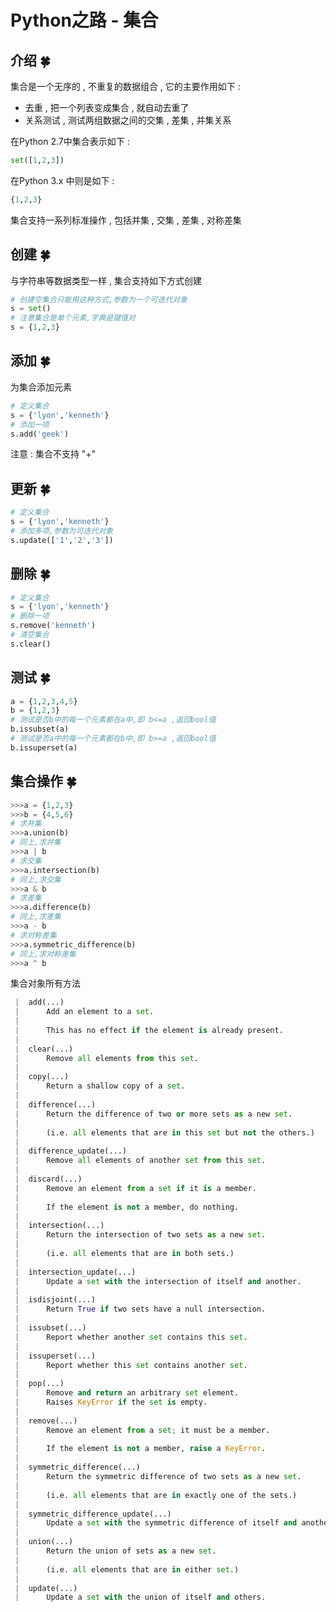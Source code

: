 # Python之路 - 集合

## 介绍  🍀

集合是一个无序的 , 不重复的数据组合 , 它的主要作用如下 : 

- 去重 , 把一个列表变成集合 , 就自动去重了
- 关系测试 , 测试两组数据之间的交集 , 差集 , 并集关系

在Python 2.7中集合表示如下 : 

```python
set([1,2,3])
```

在Python 3.x 中则是如下 : 

```python
{1,2,3}
```

集合支持一系列标准操作 , 包括并集 , 交集 , 差集 , 对称差集

## 创建  🍀

与字符串等数据类型一样 , 集合支持如下方式创建

```python
# 创建空集合只能用这种方式,参数为一个可迭代对象
s = set()
# 注意集合是单个元素,字典是键值对
s = {1,2,3}
```

## 添加  🍀

为集合添加元素

```python
# 定义集合
s = {'lyon','kenneth'}
# 添加一项
s.add('geek')
```

注意 : 集合不支持 "+"

## 更新  🍀

```python
# 定义集合
s = {'lyon','kenneth'}
# 添加多项,参数为可迭代对象
s.update(['1','2','3'])
```

## 删除  🍀

```python
# 定义集合
s = {'lyon','kenneth'}
# 删除一项
s.remove('kenneth')
# 清空集合
s.clear()
```

## 测试  🍀

```python
a = {1,2,3,4,5}
b = {1,2,3}
# 测试是否b中的每一个元素都在a中,即 b<=a ,返回bool值
b.issubset(a)
# 测试是否a中的每一个元素都在b中,即 b>=a ,返回bool值
b.issuperset(a)
```

## 集合操作  🍀

```python
>>>a = {1,2,3}
>>>b = {4,5,6}
# 求并集
>>>a.union(b)
# 同上,求并集
>>>a | b
# 求交集
>>>a.intersection(b)
# 同上,求交集
>>>a & b
# 求差集
>>>a.difference(b)
# 同上,求差集
>>>a - b
# 求对称差集
>>>a.symmetric_difference(b)
# 同上,求对称差集
>>>a ^ b
```

集合对象所有方法 

```python
 |  add(...)
 |      Add an element to a set.
 |
 |      This has no effect if the element is already present.
 |
 |  clear(...)
 |      Remove all elements from this set.
 |
 |  copy(...)
 |      Return a shallow copy of a set.
 |
 |  difference(...)
 |      Return the difference of two or more sets as a new set.
 |
 |      (i.e. all elements that are in this set but not the others.)
 |
 |  difference_update(...)
 |      Remove all elements of another set from this set.
 |
 |  discard(...)
 |      Remove an element from a set if it is a member.
 |
 |      If the element is not a member, do nothing.
 |
 |  intersection(...)
 |      Return the intersection of two sets as a new set.
 |
 |      (i.e. all elements that are in both sets.)
 |
 |  intersection_update(...)
 |      Update a set with the intersection of itself and another.
 |
 |  isdisjoint(...)
 |      Return True if two sets have a null intersection.
 |
 |  issubset(...)
 |      Report whether another set contains this set.
 |
 |  issuperset(...)
 |      Report whether this set contains another set.
 |
 |  pop(...)
 |      Remove and return an arbitrary set element.
 |      Raises KeyError if the set is empty.
 |
 |  remove(...)
 |      Remove an element from a set; it must be a member.
 |
 |      If the element is not a member, raise a KeyError.
 |
 |  symmetric_difference(...)
 |      Return the symmetric difference of two sets as a new set.
 |
 |      (i.e. all elements that are in exactly one of the sets.)
 |
 |  symmetric_difference_update(...)
 |      Update a set with the symmetric difference of itself and another.
 |
 |  union(...)
 |      Return the union of sets as a new set.
 |
 |      (i.e. all elements that are in either set.)
 |
 |  update(...)
 |      Update a set with the union of itself and others.
```
